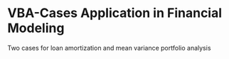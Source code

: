 # VBA-Cases Application in Financial Modeling
Two cases for loan amortization and mean variance portfolio analysis
